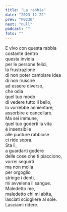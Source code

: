 ```yaml
---
title: "La rabbia"
date: "2023-12-22"
prev: "P0230"
next: "null"
podcast: ""
foto: ""
---
```


E vivo con questa rabbia  
costante dentro  
questa invidia   
per le persone felici,  
la frustrazione  
di non poter cambiare idea  
di non riuscire  
ad essere diverso,  
che odia   
quel tuo modo  
di vedere tutto il bello,  
lo vorrebbe annientare,  
assorbire e cancellare.  
Ma sei immune,  
quel tuo goderti la vita  
è insensibile  
alle punture rabbiose  
ci ride sopra.  
Sta lì,    
a guardarti godere  
delle cose che ti piacciono,  
vorrei seguirti  
ma non molla  
per orgoglio  
stringe i denti,  
mi avvelena il sangue.  
Maledetto me,  
maledetto chi mi abita,  
lasciati sciogliere al sole.  
Lasciami ridere.  
   
   